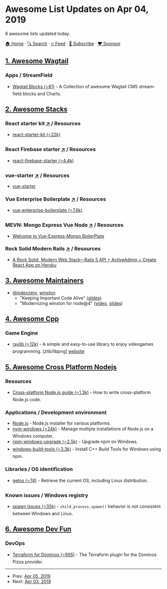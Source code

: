 # Awesome List Updates on Apr 04, 2019

6 awesome lists updated today.

[🏠 Home](/README.md) · [🔍 Search](https://www.trackawesomelist.com/search/) · [🔥 Feed](https://www.trackawesomelist.com/rss.xml) · [📮 Subscribe](https://trackawesomelist.us17.list-manage.com/subscribe?u=d2f0117aa829c83a63ec63c2f&id=36a103854c) · [❤️  Sponsor](https://github.com/sponsors/theowenyoung)



## [1. Awesome Wagtail](/content/springload/awesome-wagtail/README.md)

### Apps / StreamField

*   [Wagtail Blocks (⭐61)](https://github.com/ibrahimawadhamid/wagtail_blocks) - A Collection of awesome Wagtail CMS stream-field blocks and Charts.

## [2. Awesome Stacks](/content/stackshareio/awesome-stacks/README.md)

### React starter kit   [↗](https://awesomestacks.dev/react-starter-kit) / Resources

*   [react-starter-kit (⭐22k)](https://github.com/kriasoft/react-starter-kit)

### React Firebase starter   [↗](https://awesomestacks.dev/react-firebase-starter) / Resources

*   [react-firebase-starter (⭐4.4k)](https://github.com/kriasoft/react-firebase-starter)

### vue-starter   [↗](https://awesomestacks.dev/vue-starter) / Resources

*   [vue-starter](https://vue-starter.herokuapp.com/docs/)

### Vue Enterprise Boilerplate   [↗](https://awesomestacks.dev/vue-enterprise-boilerplate) / Resources

*   [vue-enterprise-boilerplate (⭐7.6k)](https://github.com/chrisvfritz/vue-enterprise-boilerplate)

### MEVN: Mongo Express Vue Node   [↗](https://awesomestacks.dev/mevn-mongo-express-vue-node) / Resources

*   [Welcome to Vue-Express-Mongo BoilerPlate](http://vemapp.moleculer.services/)

### Rock Solid Modern Rails   [↗](https://awesomestacks.dev/rock-solid-modern-rails) / Resources

*   [A Rock Solid, Modern Web Stack—Rails 5 API + ActiveAdmin + Create React App on Heroku](https://blog.heroku.com/a-rock-solid-modern-web-stack)

## [3. Awesome Maintainers](/content/nayafia/awesome-maintainers/README.md)

*   [@indexzero](https://github.com/indexzero), [winston](https://github.com/winston)
    *   "Keeping Important Code Alive" ([slides](https://speakerdeck.com/indexzero/keeping-important-code-alive-seattlejs-march-2015))
    *   "Modernizing winston for node\@4" ([video](https://www.youtube.com/watch?v=uPw7QIx3JZM), [slides](https://speakerdeck.com/indexzero/modernizing-winston-for-node-at-4))

## [4. Awesome Cpp](/content/fffaraz/awesome-cpp/README.md)

### Game Engine

*   [raylib (⭐12k)](https://github.com/raysan5/raylib) - A simple and easy-to-use library to enjoy videogames programming. \[zlib/libpng] [website](http://www.raylib.com/)

## [5. Awesome Cross Platform Nodejs](/content/bcoe/awesome-cross-platform-nodejs/README.md)

### Resources

*   [Cross-platform Node.js guide (⭐1.3k)](https://github.com/ehmicky/cross-platform-node-guide) - How to write cross-platform Node.js code.

### Applications / Development environment

*   [Node.js](https://nodejs.org/en/download/) - Node.js installer for various platforms.
*   [nvm-windows (⭐24k)](https://github.com/coreybutler/nvm-windows) - Manage multiple installations of Node.js on a Windows computer.
*   [npm-windows-upgrade (⭐2.5k)](https://github.com/felixrieseberg/npm-windows-upgrade) - Upgrade npm on Windows.
*   [windows-build-tools (⭐3.3k)](https://github.com/felixrieseberg/windows-build-tools) - Install C++ Build Tools for Windows using npm.

### Libraries / OS identification

*   [getos (⭐74)](https://github.com/retrohacker/getos) - Retrieve the current OS, including Linux distribution.

### Known issues / Windows registry

*   [spawn issues (⭐35k)](https://github.com/nodejs/node-v0.x-archive/issues/2318) - `child_process.spawn()` behavior is not consistent between Windows and Linux.

## [6. Awesome Dev Fun](/content/mislavcimpersak/awesome-dev-fun/README.md)

### DevOps

*   [Terraform for Dominos (⭐995)](https://github.com/ndmckinley/terraform-provider-dominos) - The Terraform plugin for the Dominos Pizza provider.

---

- Prev: [Apr 05, 2019](/content/2019/04/05/README.md)
- Next: [Apr 03, 2019](/content/2019/04/03/README.md)